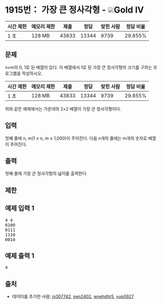 # 1915번： 가장 큰 정사각형 - <img src="https://static.solved.ac/tier_small/12.svg" style="height:20px" />Gold IV


| 시간 제한 | 메모리 제한 | 제출 | 정답 | 맞힌 사람 | 정답 비율 |
| --- | --- | --- | --- | --- | --- |
| 1 초 | 128 MB | 43833 | 13344 | 9739 | 29.855% |


## 문제


n×m의 0, 1로 된 배열이 있다. 이 배열에서 1로 된 가장 큰 정사각형의 크기를 구하는 프로그램을 작성하시오.

| 시간 제한 | 메모리 제한 | 제출 | 정답 | 맞힌 사람 | 정답 비율 |
| --- | --- | --- | --- | --- | --- |
| 1 초 | 128 MB | 43833 | 13344 | 9739 | 29.855% |
위와 같은 예제에서는 가운데의 2×2 배열이 가장 큰 정사각형이다.




## 입력


첫째 줄에 n, m(1 ≤ n, m ≤ 1,000)이 주어진다. 다음 n개의 줄에는 m개의 숫자로 배열이 주어진다.




## 출력


첫째 줄에 가장 큰 정사각형의 넓이를 출력한다.




## 제한




## 예제 입력 1


<pre>4 4
0100
0111
1110
0010
</pre>


## 예제 출력 1


<pre>4
</pre>






## 출처


- 데이터를 추가한 사람: [jn307742](/user/jn307742), [pen2402](/user/pen2402), [wnehdtjr5](/user/wnehdtjr5), [yup0927](/user/yup0927)




